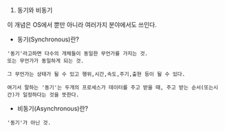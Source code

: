 1. 동기와 비동기

이 개념은 OS에서 뿐만 아니라 여러가지 분야에서도 쓰인다.

- 동기(Synchronous)란?

```
'동기'라고하면 다수의 개체들이 동일한 무언가를 가지는 것.
또는 무언가가 동일하게 되는 것.

그 무언가는 상태가 될 수 있고 행위,시간,속도,주기,출현 등이 될 수 있다.

여기서 말하는 '동기'는 두개의 프로세스가 데이터를 주고 받을 때, 주고 받는 순서(또는시간)가 일정하다는 것을 뜻한다.

```

- 비동기(Asynchronous)란?

```
'동기'가 아닌 것.
```